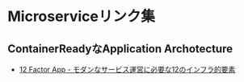 # Microserviceリンク集

## ContainerReadyなApplication Archotecture
- [12 Factor App - モダンなサービス運営に必要な12のインフラ的要素](https://qiita.com/awakia/items/04135ea89be787be1cfc)

